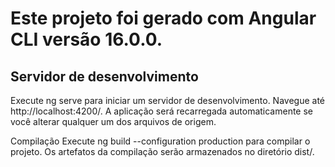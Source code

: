 # Este projeto foi gerado com Angular CLI versão 16.0.0.

## Servidor de desenvolvimento
Execute ng serve para iniciar um servidor de desenvolvimento. Navegue até http://localhost:4200/. A aplicação será recarregada automaticamente se você alterar qualquer um dos arquivos de origem.

Compilação
Execute ng build --configuration production para compilar o projeto. Os artefatos da compilação serão armazenados no diretório dist/.


